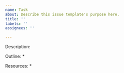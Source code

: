 ```yaml
---
name: Task
about: Describe this issue template's purpose here.
title: ''
labels: ''
assignees: ''

---
```


Description:

Outline:
*

Resources:
*
